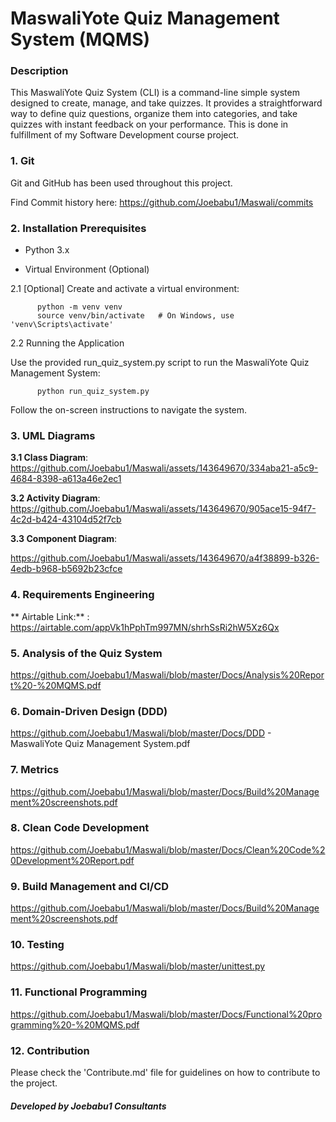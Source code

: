 # **MaswaliYote Quiz Management System (MQMS)**

### Description

This MaswaliYote Quiz System (CLI) is a command-line simple system designed to create, manage, and take quizzes. It provides a straightforward way to define quiz questions, organize them into categories, and take quizzes with instant feedback on your performance. This is done in fulfillment of my Software Development course project.

### 1. Git
Git and GitHub has been used throughout this project. 

Find Commit history here: https://github.com/Joebabu1/Maswali/commits

### 2. Installation Prerequisites

+ Python 3.x

+ Virtual Environment (Optional)

2.1 [Optional] Create and activate a virtual environment:

          python -m venv venv
          source venv/bin/activate   # On Windows, use 'venv\Scripts\activate'

2.2 Running the Application

Use the provided run_quiz_system.py script to run the MaswaliYote Quiz Management System:

          python run_quiz_system.py

Follow the on-screen instructions to navigate the system.

### 3. UML Diagrams

**3.1 Class Diagram**:      
https://github.com/Joebabu1/Maswali/assets/143649670/334aba21-a5c9-4684-8398-a613a46e2ec1

 **3.2 Activity Diagram**:    
 https://github.com/Joebabu1/Maswali/assets/143649670/905ace15-94f7-4c2d-b424-43104d52f7cb

**3.3 Component Diagram**: 

https://github.com/Joebabu1/Maswali/assets/143649670/a4f38899-b326-4edb-b968-b5692b23cfce

### 4. Requirements Engineering
   
** Airtable Link:** :     https://airtable.com/appVk1hPphTm997MN/shrhSsRi2hW5Xz6Qx

### 5. Analysis of the Quiz System
 
https://github.com/Joebabu1/Maswali/blob/master/Docs/Analysis%20Report%20-%20MQMS.pdf

### 6. Domain-Driven Design (DDD)

https://github.com/Joebabu1/Maswali/blob/master/Docs/DDD - MaswaliYote Quiz Management System.pdf

### 7. Metrics

https://github.com/Joebabu1/Maswali/blob/master/Docs/Build%20Management%20screenshots.pdf 

### 8. Clean Code Development

https://github.com/Joebabu1/Maswali/blob/master/Docs/Clean%20Code%20Development%20Report.pdf

### 9. Build Management and CI/CD

https://github.com/Joebabu1/Maswali/blob/master/Docs/Build%20Management%20screenshots.pdf

### 10. Testing

https://github.com/Joebabu1/Maswali/blob/master/unittest.py

### 11. Functional Programming

https://github.com/Joebabu1/Maswali/blob/master/Docs/Functional%20programming%20-%20MQMS.pdf

### 12. Contribution

Please check the 'Contribute.md' file for guidelines on how to contribute to the project.

  ##### Developed by Joebabu1 Consultants
